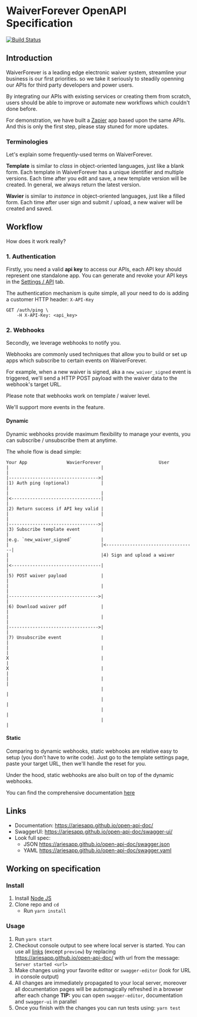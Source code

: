 # WaiverForever OpenAPI Specification
[![Build Status](https://travis-ci.org/AriesApp/open-api-doc.svg?branch=master)](https://travis-ci.org/AriesApp/open-api-doc)

## Introduction

WaiverForever is a leading edge electronic waiver system, streamline your business is our first priorities. so we take it seriously to steadily openning our APIs for third party developers and power users.

By integrating our APIs with existing services or creating them from scratch, users should be able to improve or automate new workflows which couldn't done before.

For demonstration, we have built a [Zapier](https://zapier.com) app based upon the same APIs. And this is only the first step, please stay stuned for more updates.

### Terminologies

Let's explain some frequently-used terms on WaiverForever.

**Template** is similar to *class* in object-oriented languages, just like a blank form. Each template in WaiverForever has a unique identifier and multiple versions. Each time after you edit and save, a new template version will be created. In general, we always return the latest version.

**Wavier** is similar to *instance* in object-oriented languages, just like a filled form. Each time after user sign and submit / upload, a new waiver will be created and saved.

## Workflow

How does it work really?

### 1. Authentication

Firstly, you need a valid **api key** to access our APIs, each API key should represent one standalone app. You can generate and revoke your API keys in the  [Settings / API]() tab.

The authentication mechanism is quite simple, all your need to do is adding a customer HTTP header: `X-API-Key`

```
GET /auth/ping \
    -H X-API-Key: <api_key>
```

### 2. Webhooks

Secondly, we leverage webhooks to notify you.

Webhooks are commonly used techniques that allow you to build or set up apps which subscribe to certain events on WaiverForever.

For example, when a new waiver is signed, aka a `new_waiver_signed` event is triggered, we'll send a HTTP POST payload with the waiver data to the webhook's target URL.

Please note that webhooks work on template / waiver level.

We'll support more events in the feature.

#### Dynamic

Dynamic webhooks provide maximum flexibility to manage your events, you can subscribe / unsubscribe them at anytime.

The whole flow is dead simple:

```
Your App		       WavierForever		              User                                          
|                                   |                                   |
|---------------------------------->|                                   
|1) Auth ping (optional)            |                                   |
|                                   |                                   
|<----------------------------------|                                   |
|2) Return success if API key valid |                                   
|                                   |                                   |
|---------------------------------->|                                   
|3) Subscribe template event        |                                   |
|e.g. `new_waiver_signed`           |                                   
|                                   |<----------------------------------|
|                                   |4) Sign and upload a waiver        |
|<----------------------------------|                                   |
|5) POST waiver payload             |                                   |
|                                   |                                   |
|---------------------------------->|                                   |
|6) Download waiver pdf             |                                   |
|                                   |                                   |
|---------------------------------->|                                   |
|7) Unsubscribe event               |                                   |
|                                   |                                   |
X                                   |                                   |
X                                   |                                   |
|                                   |                                   |
                                    |                                   |
                                    |                                   |
                                    |                                   |
                                    |                                   |
```

#### Static

Comparing to dynamic webhooks, static webhooks are relative easy to setup (you don't have to write code). Just go to the template settings page, paste your target URL, then we'll handle the reset for you.

Under the hood, static webhooks are also built on top of the dynamic webhooks.

You can find the comprehensive documentation [here](https://ariesapp.github.io/open-api-doc/)
## Links

- Documentation: https://ariesapp.github.io/open-api-doc/
- SwaggerUI: https://ariesapp.github.io/open-api-doc/swagger-ui/
- Look full spec:
    + JSON https://ariesapp.github.io/open-api-doc/swagger.json
    + YAML https://ariesapp.github.io/open-api-doc/swagger.yaml

## Working on specification
### Install

1. Install [Node JS](https://nodejs.org/)
2. Clone repo and `cd`
    + Run `yarn install`

### Usage

1. Run `yarn start`
2. Checkout console output to see where local server is started. You can use all [links](#links) (except `preview`) by replacing https://ariesapp.github.io/open-api-doc/ with url from the message: `Server started <url>`
3. Make changes using your favorite editor or `swagger-editor` (look for URL in console output)
4. All changes are immediately propagated to your local server, moreover all documentation pages will be automagically refreshed in a browser after each change
**TIP:** you can open `swagger-editor`, documentation and `swagger-ui` in parallel
5. Once you finish with the changes you can run tests using: `yarn test`
